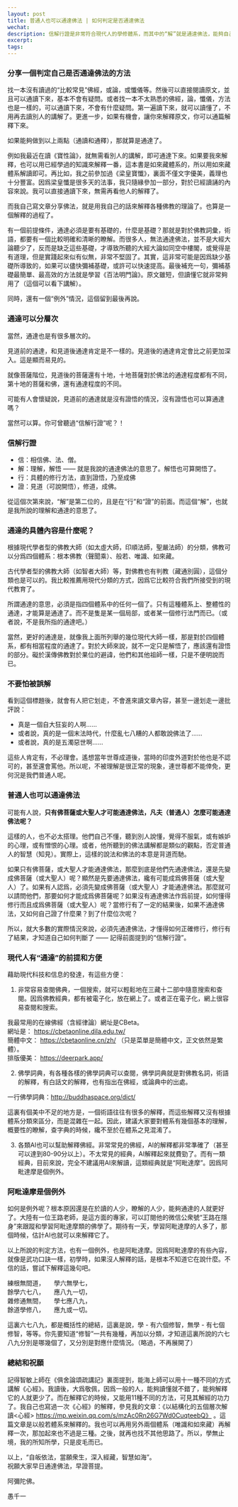 ```yaml
---
layout: post
title: 普通人也可以通達佛法 | 如何判定是否通達佛法
wechat: 
description: 信解行證是非常符合現代人的學修體系，而其中的“解”就是通達佛法，能夠自己通讀經典，能夠用自己的語言解釋經典。解在前，行、證在後，所以，普通人也可以通達佛法的。
excerpt: 
tags:
---
```


### 分享一個判定自己是否通達佛法的方法

找一本沒有讀過的“比較常見”佛經，或論，或懺儀等。然後可以直接閱讀原文，並且可以通讀下來，基本不會有疑問。或者找一本不太熟悉的佛經，論，懺儀，方法也是一樣的，可以通讀下來，不會有什麼疑問。第一遍讀下來，就可以讀懂了，不用再去讀別人的講解了。更進一步，如果有機會，讓你來解釋原文，你可以通篇解釋下來。

如果能夠做到以上兩點（通讀和通釋），那就算是通達了。

例如我最近在讀《寶性論》，就無需看別人的講解，即可通達下來。如果要我來解釋，也可以用已經學過的知識來解釋一番，這本書是如來藏體系的，所以用如來藏體系解讀即可。再比如，我之前參加過《梁皇寶懺》，裏面不僅文字優美，義理也十分豐富。因爲梁皇懺是很多天的法事，我只隨緣參加一部分，對於已經讀誦的內容來說。我可以直接通讀下來，無需再看他人的解釋了。

而我自己寫文章分享佛法，就是用我自己的話來解釋各種佛教的理論了。也算是一個解釋的過程了。

有一個前提條件，通達必須是要有基礎的，什麼是基礎？那就是對於佛教詞彙，術語，都要有一個比較明確和清晰的瞭解。而很多人，無法通達佛法，並不是大經大論聽少了，反而是缺乏這些基礎，才導致所聽的大經大論如同空中樓閣，或覺得是有道理，但是實踐起來似有似無，非常不堅固了。其實，這非常可能是因爲缺少基礎所導致的，如果可以儘快彌補基礎，或許可以快速提高。最後補充一句，彌補基礎最簡單、最高效的方法就是學習《百法明門論》。原文雖短，但讀懂它就非常夠用了（這個可以看下講解）。

同時，還有一個“例外”情況，這個留到最後再說。

### 通達可以分層次

當然，通達也是有很多層次的。

見道前的通達，和見道後通達肯定是不一樣的。見道後的通達肯定會比之前更加深入。這是顯而易見的。

就像菩薩階位，見道後的菩薩還有十地，十地菩薩對於佛法的通達程度都有不同，第十地的菩薩和佛，還有通達程度的不同。

可能有人會懷疑說，見道前的通達就是沒有證悟的情況，沒有證悟也可以算通達嗎？

當然可以算。你可曾聽過“信解行證”呢？！

### 信解行證

* 信：相信佛、法、僧。
* 解：理解，解悟 —— 就是我說的通達佛法的意思了。解悟也可算開悟了。
* 行：具體的修行方法，直到證悟，乃至成佛
* 證：見道（可說開悟），修道，成佛。

從這個次第來說，“解”是第二位的，且是在“行”和“證”的前面。而這個“解”，也就是我所說的理解和通達的意思了。

### 通達的具體內容是什麼呢？

根據現代學者型的佛教大師（如太虛大師，印順法師，聖嚴法師）的分類，佛教可以分爲四個體系：根本佛教（聲聞乘）、般若、唯識、如來藏。

古代學者型的佛教大師（如智者大師）等，對佛教也有判教（藏通別圓），這個分類也是可以的。我比較推薦用現代分類的方式，因爲它比較符合我們所接受到的現代教育了。

所謂通達的意思，必須是指四個體系中的任何一個了。只有這種體系上、整體性的通達，才能算是通達了。而不是隻是某一個局部，或者某一個修行法門而已。（或者說，不是我所指的通達吧。）

當然，更好的通達是，就像我上面所列舉的幾位現代大師一樣，那是對於四個體系，都有相當程度的通達了。對於大師來說，就不一定只是解悟了，應該還有證悟的部分。礙於漢傳佛教對於果位的避諱，他們和其他祖師一樣，只是不便明說而已。

### 不要怕被誤解

看到這個標題後，就會有人把它划走，不會進來讀文章內容，甚至一邊划走一邊批評說：
* 真是一個自大狂妄的人啊……
* 或者說，真的是一個末法時代，什麼亂七八糟的人都敢說佛法了…… 
* 或者說，真的是五濁惡世啊…… 

這些人肯定有，不必理會。遙想當年世尊成道後，當時的印度外道對於他也是不認可的，甚至還會罵他。所以呢，不被理解是很正常的現象，連世尊都不能倖免，更何況是我們普通人呢。

### 普通人也可以通達佛法

可能有人說，**只有佛菩薩或大聖人才可能通達佛法，凡夫（普通人）怎麼可能通達佛法呢？**

這樣的人，也不必太搭理。他們自己不懂，聽到別人說懂，覺得不服氣，或有嫉妒的心理，或有憎恨的心理。或者，他所聽到的佛法講解都是類似的觀點，否定普通人的智慧（知見）。實際上，這樣的說法和佛法的本意是背道而馳。

如果只有佛菩薩，或大聖人才能通達佛法，那麼到底是他們先通達佛法，還是先變成佛菩薩（或大聖人）呢？顯然是先要通達佛法，纔有可能成爲佛菩薩（或大聖人）了。如果有人認爲，必須先變成佛菩薩（或大聖人）才能通達佛法。那麼就可以請問他們，那要如何才能成爲佛菩薩呢？如果沒有通達佛法作爲前提，如何懂得修行而且成爲佛菩薩（或大聖人）呢？當修行有了一定的結果後，如果不通達佛法，又如何自己證了什麼果？到了什麼位次呢？

所以，就大多數的實際情況來說，必須先通達佛法，才懂得如何正確修行，修行有了結果，才知道自己如何判斷了 —— 記得前面提到的“信解行證”。

### 現代人有“通達”的前提和方便

藉助現代科技和信息的發達，有這些方便：

1. 非常容易查閱佛典，一個搜索，就可以輕鬆地在三藏十二部中隨意搜索和查閱。因爲佛教經典，都有被電子化，放在網上了。或者正在電子化，網上很容易查閱和搜索。

我最常用的在線佛經（含經律論）網址是CBeta。<br>
網址是： https://cbetaonline.dila.edu.tw/ <br>
簡體中文： https://cbetaonline.cn/zh/ （只是菜單是簡體中文，正文依然是繁體）。<br>
排版優美： https://deerpark.app/ <br>

2. 佛學詞典，有各種各樣的佛學詞典可以查閱，佛學詞典就是對佛教名詞，術語的解釋，有白話文的解釋，也有指出在佛經，或論典中的出處。

一行佛學詞典：http://buddhaspace.org/dict/ <br>

這裏有個美中不足的地方是，一個術語往往有很多的解釋，而這些解釋又沒有根據體系分類來區分，而是混雜在一起。因此，建議大家要對體系有幾個基本的理解，概要性的瞭解，查字典的時候，纔不至於在體系之見混淆了。

3. 各類AI也可以幫助解釋佛經。非常常見的佛經，AI的解釋都非常準確了（甚至可以達到80-90分以上）。不太常見的經典，AI解釋起來就費勁了。而有一類經典，目前來說，完全不建議用AI來解讀，這類經典就是“阿毗達摩”。因爲阿毗達摩是個例外。

### 阿毗達摩是個例外

如何是例外呢？根本原因還是在於讀的人少，瞭解的人少，能夠通達的人就更好了。大陸有一位王路老師，是這方面的專家，可以訂閱他的微信公衆號“王路在隱身”來跟蹤和學習阿毗達摩類的佛學了。期待有一天，學習阿毗達摩的人多了，那個時候，估計AI也就可以來解釋它了。

以上所說的判定方法，也有一個例外，也是阿毗達摩。因爲阿毗達摩的有些內容，就像是武功口訣一樣，初學時，如果沒人解釋的話，是根本不知道它在說什麼。不信的話，嘗試下解釋這幾句吧。

練根無間道，　　學六無學七，<br>
餘學六七八，　　應八九一切，<br>
雜修通無間，　　學七應八九，<br>
餘道學修八，　　應九或一切。<br>

這裏六七八九，都是概括性的總結，這裏是說，學 - 有六個修智，無學 - 有七個修智，等等。你先要知道“修智”一共有幾種，再加以分類，才知道這裏所說的六七八九分別是哪幾個了，又分別是對應什麼情況。（略過，不再展開了）

### 總結和祝願

記得智敏上師在《俱舍論頌疏講記》裏面提到，能海上師可以用十一種不同的方式講解《心經》。我讀後，大爲敬佩，因爲一般的人，能夠讀懂就不錯了，能夠解釋它的人就更少了。而在解釋它的時候，又能用11種不同的方法，可見其解經的功力了。我自己也寫過一次《心經》的解釋，參見我的文章：《以結構化的五個層次解讀<心經> https://mp.weixin.qq.com/s/mzAc0Rn26G7Wd0CuqteebQ》 。這篇文章是以般若體系來解釋的。我也可以再用另外兩個體系（唯識和如來藏）再解釋一次，那加起來也不過是三種。之後，就再也找不其他思路了。所以，學無止境，我的所知所學，只是皮毛而已。

以上，“自皈依法，當願衆生，深入經藏，智慧如海”。<br>
祝願大家早日通達佛法，早證菩提。

阿彌陀佛。

愚千一

